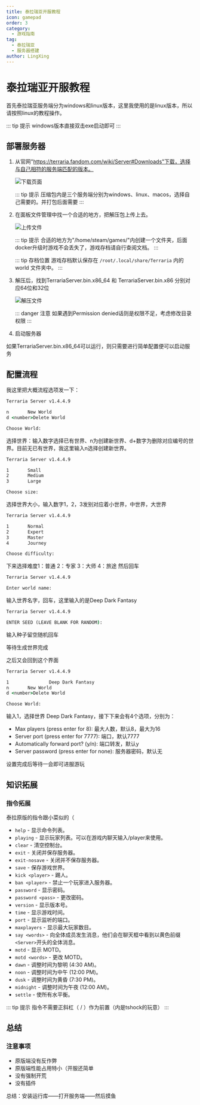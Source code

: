 ```yaml
---
title: 泰拉瑞亚开服教程
icon: gamepad
order: 3
category:
  - 游戏指南
tag:
  - 泰拉瑞亚
  - 服务器搭建
author: LingXing
---
```


# 泰拉瑞亚开服教程

首先泰拉瑞亚服务端分为windows和linux版本，这里我使用的是linux版本，所以请按照linux的教程操作。

::: tip 提示
windows版本直接双击exe启动即可
:::

## 部署服务器

1. 从官网"https://terraria.fandom.com/wiki/Server#Downloads"下载，选择与自己相符的服务端匹配的版本。

   ![下载页面](https://images.server.xiaozhuhouses.asia:3000/i/2025/07/27/ua5snm.png)

   ::: tip 提示
   压缩包内是三个服务端分别为windows、linux、macos，选择自己需要的。并打包后面需要
   :::

2. 在面板文件管理中找一个合适的地方，把解压包上传上去。

   ![上传文件](https://images.server.xiaozhuhouses.asia:3000/i/2025/07/27/uf1x9h.png)

   ::: tip 提示
   合适的地方为"/home/steam/games/"内创建一个文件夹，后面docker升级时游戏不会丢失了，游戏存档请自行查阅文档。
   :::

   ::: tip 存档位置
   游戏存档默认保存在 `/root/.local/share/Terraria` 内的 world 文件夹中。
   :::

3. 解压后，找到TerrariaServer.bin.x86_64 和 TerrariaServer.bin.x86 分别对应64位和32位

   ![解压文件](https://images.server.xiaozhuhouses.asia:3000/i/2025/07/27/ujq3z9.png)

   ::: danger 注意
   如果遇到Permission denied话则是权限不足，考虑修改目录权限
   :::

4. 启动服务器

如果TerrariaServer.bin.x86_64可以运行，则只需要进行简单配置便可以启动服务

## 配置流程

我这里把大概流程选项发一下：

```cmd
Terraria Server v1.4.4.9

n       New World
d <number>Delete World

Choose World: 
```

选择世界：输入数字选择已有世界、n为创建新世界、d+数字为删除对应编号的世界。目前无已有世界，我这里输入n选择创建新世界。

```cmd
Terraria Server v1.4.4.9

1       Small
2       Medium
3       Large

Choose size: 
```

选择世界大小，输入数字1，2，3发别对应着小世界，中世界，大世界

```cmd
Terraria Server v1.4.4.9

1       Normal
2       Expert
3       Master
4       Journey

Choose difficulty: 
```

下来选择难度1：普通   2：专家  3：大师  4：旅途 然后回车

```cmd
Terraria Server v1.4.4.9

Enter world name: 
```

输入世界名字，回车，这里输入的是Deep Dark Fantasy

```cmd
Terraria Server v1.4.4.9

ENTER SEED (LEAVE BLANK FOR RANDOM):
```

输入种子留空随机回车

等待生成世界完成

之后又会回到这个界面

```cmd
Terraria Server v1.4.4.9

1               Deep Dark Fantasy
n       New World
d <number>Delete World

Choose World:
```

输入1，选择世界 Deep Dark Fantasy，接下下来会有4个选项，分别为：

- Max players (press enter for 8): 最大人数，默认8，最大为16
- Server port (press enter for 7777): 端口，默认7777
- Automatically forward port? (y/n): 端口转发，默认y
- Server password (press enter for none): 服务器密码，默认无

设置完成后等待一会即可进服游玩

## 知识拓展

### 指令拓展

泰拉原版的指令跟小菜似的（

- `help` - 显示命令列表。
- `playing` - 显示玩家列表。可以在游戏内聊天输入/player来使用。
- `clear` - 清空控制台。
- `exit` - 关闭并保存服务器。
- `exit-nosave` - 关闭并不保存服务器。
- `save` - 保存游戏世界。
- `kick <player>` - 踢人。
- `ban <player>` - 禁止一个玩家进入服务器。
- `password` - 显示密码。
- `password <pass>` - 更改密码。
- `version` - 显示版本号。
- `time` - 显示游戏时间。
- `port` - 显示监听的端口。
- `maxplayers` - 显示最大玩家数目。
- `say <words>` - 向全体成员发生消息，他们会在聊天框中看到以黄色前缀`<Server>`开头的全体消息。
- `motd` - 显示 MOTD。
- `motd <words>` - 更改 MOTD。
- `dawn` - 调整时间为黎明 (4:30 AM)。
- `noon` - 调整时间为中午 (12:00 PM)。
- `dusk` - 调整时间为黄昏 (7:30 PM)。
- `midnight` - 调整时间为午夜 (12:00 AM)。
- `settle` - 使所有水平衡。

::: tip 提示
指令不需要正斜杠（ / ）作为前置（内是tshock的玩意）
:::

## 总结

### 注意事项

- 原版端没有反作弊
- 原版端性能占用特小（开服还简单
- 没有强制开荒
- 没有插件

总结：安装运行库——打开服务端——然后摸鱼